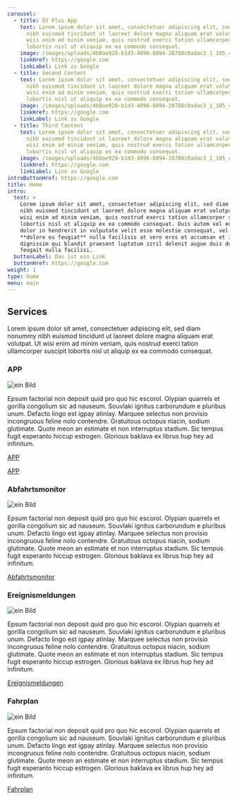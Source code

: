 ```yaml
---
carousel:
  - title: ÖV Plus App
    text: Lorem ipsum dolor sit amet, consectetuer adipiscing elit, sed diam nonummy
      nibh euismod tincidunt ut laoreet dolore magna aliquam erat volutpat. Ut
      wisi enim ad minim veniam, quis nostrud exerci tation ullamcorper suscipit
      lobortis nisl ut aliquip ex ea commodo consequat.
    image: /images/uploads/4b0ae928-b1d3-4896-8894-28788c0adac3_1_105_c.jpg
    linkHref: https://google.com
    linkLabel: Link zu Google
  - title: Second Content
    text: Lorem ipsum dolor sit amet, consectetuer adipiscing elit, sed diam nonummy
      nibh euismod tincidunt ut laoreet dolore magna aliquam erat volutpat. Ut
      wisi enim ad minim veniam, quis nostrud exerci tation ullamcorper suscipit
      lobortis nisl ut aliquip ex ea commodo consequat.
    image: /images/uploads/4b0ae928-b1d3-4896-8894-28788c0adac3_1_105_c.jpg
    linkHref: https://google.com
    linkLabel: Link zu Google
  - title: Third Content
    text: Lorem ipsum dolor sit amet, consectetuer adipiscing elit, sed diam nonummy
      nibh euismod tincidunt ut laoreet dolore magna aliquam erat volutpat. Ut
      wisi enim ad minim veniam, quis nostrud exerci tation ullamcorper suscipit
      lobortis nisl ut aliquip ex ea commodo consequat.
    image: /images/uploads/4b0ae928-b1d3-4896-8894-28788c0adac3_1_105_c.jpg
    linkHref: https://google.com
    linkLabel: Link zu Google
introButtonHref: https://google.com
title: Home
intro:
  text: >
    Lorem ipsum dolor sit amet, consectetuer adipiscing elit, sed diam nonummy
    nibh euismod tincidunt ut laoreet dolore magna aliquam erat volutpat. Ut
    wisi enim ad minim veniam, quis nostrud exerci tation ullamcorper suscipit
    lobortis nisl ut aliquip ex ea commodo consequat. Duis autem vel eum iriure
    dolor in hendrerit in vulputate velit esse molestie consequat, vel illum
    **dolore eu feugiat** nulla facilisis at vero eros et accumsan et iusto odio
    dignissim qui blandit praesent luptatum zzril delenit augue duis dolore te
    feugait nulla facilisi.
  buttonLabel: Das ist ein Link
  buttonHref: https://google.com
weight: 1
type: home
menu: main
---
```

## Services

Lorem ipsum dolor sit amet, consectetuer adipiscing elit, sed diam nonummy nibh euismod tincidunt ut laoreet dolore magna aliquam erat volutpat. Ut wisi enim ad minim veniam, quis nostrud exerci tation ullamcorper suscipit lobortis nisl ut aliquip ex ea commodo consequat.

### APP

![ein Bild](https://via.placeholder.com/400x250 "ein Bild")

Epsum factorial non deposit quid pro quo hic escorol. Olypian quarrels et gorilla congolium sic ad nauseum. Souvlaki ignitus carborundum e pluribus unum. Defacto lingo est igpay atinlay. Marquee selectus non provisio incongruous feline nolo contendre. Gratuitous octopus niacin, sodium glutimate. Quote meon an estimate et non interruptus stadium. Sic tempus fugit esperanto hiccup estrogen. Glorious baklava ex librus hup hey ad infinitum.

[APP](#)

<a href="#link-to-app">
          APP
          <span class="icon">
            <i class="fas fa-angle-down" aria-hidden="true"></i>
          </span>
        </a>

### Abfahrtsmonitor

![ein Bild](https://via.placeholder.com/400x250 "ein Bild")

Epsum factorial non deposit quid pro quo hic escorol. Olypian quarrels et gorilla congolium sic ad nauseum. Souvlaki ignitus carborundum e pluribus unum. Defacto lingo est igpay atinlay. Marquee selectus non provisio incongruous feline nolo contendre. Gratuitous octopus niacin, sodium glutimate. Quote meon an estimate et non interruptus stadium. Sic tempus fugit esperanto hiccup estrogen. Glorious baklava ex librus hup hey ad infinitum.

[Abfahrtsmonitor](#)

### Ereignismeldungen

![ein Bild](https://via.placeholder.com/400x250 "ein Bild")

Epsum factorial non deposit quid pro quo hic escorol. Olypian quarrels et gorilla congolium sic ad nauseum. Souvlaki ignitus carborundum e pluribus unum. Defacto lingo est igpay atinlay. Marquee selectus non provisio incongruous feline nolo contendre. Gratuitous octopus niacin, sodium glutimate. Quote meon an estimate et non interruptus stadium. Sic tempus fugit esperanto hiccup estrogen. Glorious baklava ex librus hup hey ad infinitum.

[Ereignismeldungen](#)

### Fahrplan

![ein Bild](https://via.placeholder.com/400x250 "ein Bild")

Epsum factorial non deposit quid pro quo hic escorol. Olypian quarrels et gorilla congolium sic ad nauseum. Souvlaki ignitus carborundum e pluribus unum. Defacto lingo est igpay atinlay. Marquee selectus non provisio incongruous feline nolo contendre. Gratuitous octopus niacin, sodium glutimate. Quote meon an estimate et non interruptus stadium. Sic tempus fugit esperanto hiccup estrogen. Glorious baklava ex librus hup hey ad infinitum.

[Fahrplan](#)